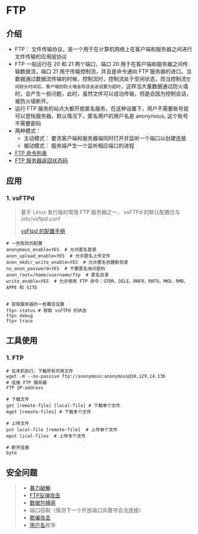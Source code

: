 # FTP

## 介绍

* FTP： 文件传输协议，是一个用于在计算机网络上在客户端和服务器之间进行文件传输的应用层协议
* FTP 一般运行在 20 和 21 两个端口，端口 20 用于在客户端和服务器之间传输数据流，端口 21 用于传输控制流，并且是命令通向 FTP 服务器的进口。当数据通过数据流传输的时候，控制流时，控制流处于空闲状态，而当控制流`空闲较长时间后，客户端的防火墙会将该会话设置为超时`，这样当大量数据通过防火墙时，会产生一些问题，此时，虽然文件可以成功传输，但是会因为控制会话，被防火墙断开。
* 运行 FTP 服务的站点大都开放匿名服务，在这种设置下，用户不需要账号就可以登陆服务器，默认情况下，匿名用户的用户名是 anonymous, 这个账号不需要密码
* 两种模式：
  * 主动模式： 要求客户端和服务器端同时打开并监听一个端口以创建连接
  * 被动模式： 服务端产生一个监听相应端口的进程
* [FTP 命令列表](https://www.smartfile.com/blog/the-ultimate-ftp-commands-list/)
* [FTP 服务器返回状态码](https://en.wikipedia.org/wiki/List\_of\_FTP\_server\_return\_codes)

## 应用

### 1. vsFTPd

> 基于 Linux 发行版的常用 FTP 服务器之一， vsFTPd 的默认配置位与 /etc/vsftpd.conf
>
> [vsFtpd 的配置手册](http://vsftpd.beasts.org/vsftpd\_conf.html)

```shell
# 一些危险的配置
anonymous_enable=YES  # 允许匿名登录
anon_upload_enable=YES  # 允许匿名上传文件
anon_mkdir_write_enable=YES  # 允许匿名创建新目录
no_anon_password=YES  # 不要匿名询问密码
anon_root=/home/username/ftp  # 匿名目录
write_enable=YES  # 允许使用 FTP 命令：STOR、DELE、RNFR、RNTO、MKD、RMD、APPE 和 SITE


# 获取服务器的一些概览设置
ftp> status # 获取 vsFTPd 的状态
ftp> debug
ftp> trace
```

## 工具使用

### 1. FTP

```shell
# 在本机执行，下载所有可用文件
wget -m --no-passive ftp://anonymous:anonymous@10.129.14.136
# 连接 FTP 服务器
FTP IP-address

# 下载文件
get [remote-file] [local-file] # 下载单个文件
mget [remote-files] # 下载多个文件

# 上传文件
put local-file [remote-file]  # 上传单个文件
mput lical-files  # 上传多个文件

# 断开连接
byte
```

## 安全问题

> * [暴力破解](https://zh.wikipedia.org/wiki/%E6%9A%B4%E5%8A%9B%E7%A0%B4%E8%A7%A3)
> * [FTP反弹攻击](https://zh.wikipedia.org/w/index.php?title=FTP%E5%8F%8D%E5%BC%B9%E6%94%BB%E5%87%BB\&action=edit\&redlink=1)
> * [数据包捕获](https://zh.wikipedia.org/wiki/%E6%95%B8%E6%93%9A%E5%8C%85%E5%88%86%E6%9E%90%E5%99%A8)
> * 端口窃取（猜测下一个开放端口并篡夺合法连接）
> * [欺骗攻击](https://zh.wikipedia.org/wiki/%E6%AC%BA%E9%AA%97%E6%94%BB%E5%87%BB)
> * [用户名](https://zh.wikipedia.org/wiki/%E7%94%A8%E6%88%B7)枚举
